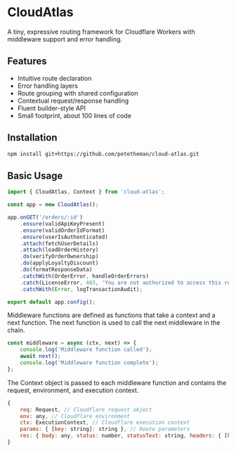 # CloudAtlas

A tiny, expressive routing framework for Cloudflare Workers with middleware support and error handling.

## Features
- Intuitive route declaration
- Error handling layers
- Route grouping with shared configuration
- Contextual request/response handling
- Fluent builder-style API
- Small footprint, about 100 lines of code

## Installation
```bash
npm install git+https://github.com/petetheman/cloud-atlas.git
```

## Basic Usage
```javascript
import { CloudAtlas, Context } from 'cloud-atlas';

const app = new CloudAtlas();

app.onGET('/orders/:id')
    .ensure(validApiKeyPresent)
    .ensure(validOrderIdFormat)
    .ensure(userIsAuthenticated)
    .attach(fetchUserDetails)
    .attach(loadOrderHistory)
    .do(verifyOrderOwnership)
    .do(applyLoyaltyDiscount)
    .do(formatResponseData)
    .catchWith(OrderError, handleOrderErrors)    
    .catch(LicenseError, 403, 'You are not authorized to access this resource.');
    .catchWith(Error, logTransactionAudit);

export default app.config();
```

Middleware functions are defined as functions that take a context and a next function. The next function is used to call the next middleware in the chain.

```javascript
const middleware = async (ctx, next) => {
    console.log('Middleware function called');
    await next();
    console.log('Middleware function complete');
};
```

The Context object is passed to each middleware function and contains the request, environment, and execution context.

```javascript
{
    req: Request, // Cloudflare request object
    env: any, // Cloudflare environment
    ctx: ExecutionContext, // Cloudflare execution context
    params: { [key: string]: string }, // Route parameters
    res: { body: any, status: number, statusText: string, headers: { [key: string]: string } } // Response object
}
```



